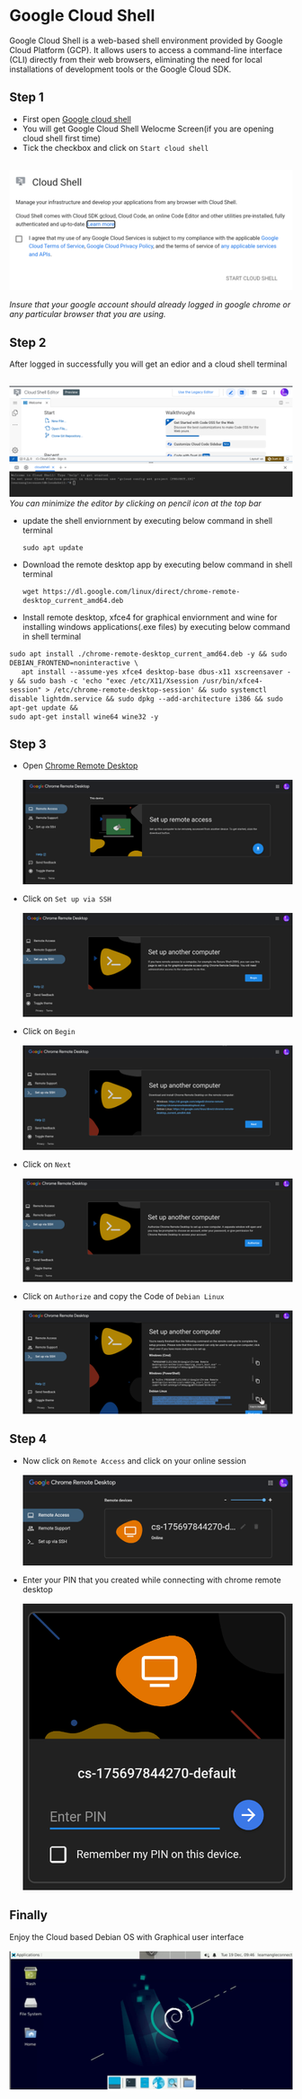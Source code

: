 # Google Cloud Shell

Google Cloud Shell is a web-based shell environment provided by Google Cloud Platform (GCP). It allows users to access a command-line interface (CLI) directly from their web browsers, eliminating the need for local installations of development tools or the Google Cloud SDK.

## Step 1

- First open <a href="https://shell.cloud.google.com" target="_blank">Google cloud shell</a>
- You will get Google Cloud Shell Welocme Screen(if you are opening cloud shell first time)
- Tick the checkbox and click on `Start cloud shell`<br><br>

![welcome.png](images/welcome.png)

*Insure that your google account should already logged in google chrome or any particular browser that you are using.*

## Step 2
After logged in successfully you will get an edior and a cloud shell terminal<br><br>

![step2.png](images/step2.png)
*You can minimize the editor by clicking on pencil icon at the top bar*

- update the shell enviornment by executing below command in shell terminal
  ```linux
  sudo apt update
  ```
- Download the remote desktop app by executing below command in shell terminal
    ```linux
    wget https://dl.google.com/linux/direct/chrome-remote-desktop_current_amd64.deb
    ```
 - Install remote desktop, xfce4 for graphical enviornment and wine for installing windows applications(.exe files) by executing below command in shell terminal
 ```linux
sudo apt install ./chrome-remote-desktop_current_amd64.deb -y && sudo DEBIAN_FRONTEND=noninteractive \
    apt install --assume-yes xfce4 desktop-base dbus-x11 xscreensaver -y && sudo bash -c 'echo "exec /etc/X11/Xsession /usr/bin/xfce4-session" > /etc/chrome-remote-desktop-session' && sudo systemctl disable lightdm.service && sudo dpkg --add-architecture i386 && sudo apt-get update &&
sudo apt-get install wine64 wine32 -y
```

## Step 3
- Open <a href="https://remotedesktop.google.com/access" target="_blank">Chrome Remote Desktop</a><br><br>
![step3_1.png](images/step3_1.png)

- Click on `Set up via SSH` <br><br>
![step3_2.png](images/step3_2.png)

- Click on `Begin` <br><br>
![step3_3.png](images/step3_3.png)

- Click on `Next` <br><br>
![step3_4.png](images/step3_4.png)

- Click on `Authorize` and copy the Code of `Debian Linux`<br><br>
![step3_5.png](images/step3_5.png)

## Step 4
- Now click on `Remote Access` and click on your online session<br><br>
![step4_1.png](images/step4_1.png)

- Enter your PIN that you created while connecting with chrome remote desktop<br><br>
![step4_2.png](images/step4_2.png)

## Finally 
Enjoy the Cloud based Debian OS with Graphical user interface <br><br>
![final.png](images/final.png)

